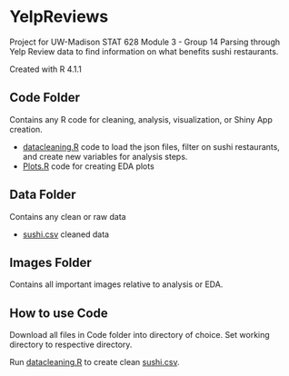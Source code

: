 # YelpReviews
Project for UW-Madison STAT 628 Module 3 - Group 14
Parsing through Yelp Review data to find information on what benefits sushi restaurants.

Created with R 4.1.1

## Code Folder
Contains any R code for cleaning, analysis, visualization, or Shiny App creation.
- [datacleaning.R](Code/datacleaning.R) code to load the json files, filter on sushi restaurants, and create new variables for analysis steps.
- [Plots.R](Code/Plots.R) code for creating EDA plots


## Data Folder
Contains any clean or raw data
- [sushi.csv](Data/sushi.csv) cleaned data


## Images Folder
Contains all important images relative to analysis or EDA.


## How to use Code
Download all files in Code folder into directory of choice. 
Set working directory to respective directory. 

Run [datacleaning.R](Code/datacleaning.R) to create clean [sushi.csv](Data/sushi.csv). 